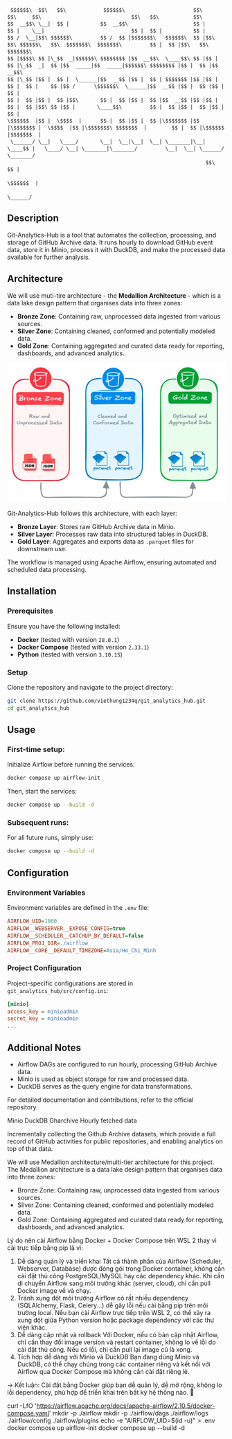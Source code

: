 ```
 $$$$$$\  $$\   $$\            $$$$$$\                      $$\             $$\     $$\                             $$\   $$\           $$\       
$$  __$$\ \__|  $$ |          $$  __$$\                     $$ |            $$ |    \__|                            $$ |  $$ |          $$ |      
$$ /  \__|$$\ $$$$$$\         $$ /  $$ |$$$$$$$\   $$$$$$\  $$ |$$\   $$\ $$$$$$\   $$\  $$$$$$$\  $$$$$$$\         $$ |  $$ |$$\   $$\ $$$$$$$\  
$$ |$$$$\ $$ |\_$$  _|$$$$$$\ $$$$$$$$ |$$  __$$\  \____$$\ $$ |$$ |  $$ |\_$$  _|  $$ |$$  _____|$$  _____|$$$$$$\ $$$$$$$$ |$$ |  $$ |$$  __$$\ 
$$ |\_$$ |$$ |  $$ |  \______|$$  __$$ |$$ |  $$ | $$$$$$$ |$$ |$$ |  $$ |  $$ |    $$ |$$ /      \$$$$$$\  \______|$$  __$$ |$$ |  $$ |$$ |  $$ |
$$ |  $$ |$$ |  $$ |$$\       $$ |  $$ |$$ |  $$ |$$  __$$ |$$ |$$ |  $$ |  $$ |$$\ $$ |$$ |       \____$$\         $$ |  $$ |$$ |  $$ |$$ |  $$ |
\$$$$$$  |$$ |  \$$$$  |      $$ |  $$ |$$ |  $$ |\$$$$$$$ |$$ |\$$$$$$$ |  \$$$$  |$$ |\$$$$$$$\ $$$$$$$  |        $$ |  $$ |\$$$$$$  |$$$$$$$  |
 \______/ \__|   \____/       \__|  \__|\__|  \__| \_______|\__| \____$$ |   \____/ \__| \_______|\_______/         \__|  \__| \______/ \_______/ 
                                                                $$\   $$ |                                                                        
                                                                \$$$$$$  |                                                                        
                                                                 \______/                                                                         
```
## Description
Git-Analytics-Hub is a tool that automates the collection, processing, and storage of GitHub Archive data. It runs hourly to download GitHub event data, store it in Minio, process it with DuckDB, and make the processed data available for further analysis.

## Architecture
We will use muti-tire architecture - the **Medallion Architecture** - which is a data lake design pattern that organises data into three zones:
- **Bronze Zone**: Containing raw, unprocessed data ingested from various sources.
- **Silver Zone**: Containing cleaned, conformed and potentially modeled data.
- **Gold Zone**: Containing aggregated and curated data ready for reporting, dashboards, and advanced analytics.

![Architecture](./images/architecture.png)

Git-Analytics-Hub follows this architecture, with each layer:
- **Bronze Layer**: Stores raw GitHub Archive data in Minio.
- **Silver Layer**: Processes raw data into structured tables in DuckDB.
- **Gold Layer**: Aggregates and exports data as `.parquet` files for downstream use.

The workflow is managed using Apache Airflow, ensuring automated and scheduled data processing.

## Installation

### Prerequisites
Ensure you have the following installed:
- **Docker** (tested with version `28.0.1`)
- **Docker Compose** (tested with version `2.33.1`)
- **Python** (tested with version `3.10.15`)

### Setup
Clone the repository and navigate to the project directory:
```sh
git clone https://github.com/viethung1234q/git_analytics_hub.git
cd git_analytics_hub
```

## Usage

### First-time setup:
Initialize Airflow before running the services:
```sh
docker compose up airflow-init
```
Then, start the services:
```sh
docker compose up --build -d
```

### Subsequent runs:
For all future runs, simply use:
```sh
docker compose up --build -d
```

## Configuration

### Environment Variables
Environment variables are defined in the `.env` file:
```ini
AIRFLOW_UID=1000
AIRFLOW__WEBSERVER__EXPOSE_CONFIG=true
AIRFLOW__SCHEDULER__CATCHUP_BY_DEFAULT=false
AIRFLOW_PROJ_DIR=./airflow
AIRFLOW__CORE__DEFAULT_TIMEZONE=Asia/Ho_Chi_Minh
```

### Project Configuration
Project-specific configurations are stored in `git_analytics_hub/src/config.ini`:
```ini
[minio]
access_key = minioadmin
secret_key = minioadmin
...
```

## Additional Notes
- Airflow DAGs are configured to run hourly, processing GitHub Archive data.
- Minio is used as object storage for raw and processed data.
- DuckDB serves as the query engine for data transformations.

For detailed documentation and contributions, refer to the official repository.


Minio
DuckDB
Gharchive
Hourly fetched data

Incrementally collecting the Github Archive datasets, which provide a full record of GitHub activities for public repositories, and enabling analytics on top of that data.

We will use Medallion architecture/multi-tier architecture for this project. 
The Medallion architecture is a data lake design pattern that organises data into three zones:
- Bronze Zone: Containing raw, unprocessed data ingested from various sources.
- Silver Zone: Containing cleaned, conformed and potentially modeled data.
- Gold Zone: Containing aggregated and curated data ready for reporting, dashboards, and advanced analytics.


Lý do nên cài Airflow bằng Docker + Docker Compose trên WSL 2 thay vì cài trực tiếp bằng pip là vì:

1. Dễ dàng quản lý và triển khai
Tất cả thành phần của Airflow (Scheduler, Webserver, Database) được đóng gói trong Docker container, không cần cài đặt thủ công PostgreSQL/MySQL hay các dependency khác.
Khi cần di chuyển Airflow sang môi trường khác (server, cloud), chỉ cần pull Docker image về và chạy.
2. Tránh xung đột môi trường
Airflow có rất nhiều dependency (SQLAlchemy, Flask, Celery...) dễ gây lỗi nếu cài bằng pip trên môi trường local.
Nếu bạn cài Airflow trực tiếp trên WSL 2, có thể xảy ra xung đột giữa Python version hoặc package dependency với các thư viện khác.
3. Dễ dàng cập nhật và rollback
Với Docker, nếu có bản cập nhật Airflow, chỉ cần thay đổi image version và restart container, không lo về lỗi do cài đặt thủ công.
Nếu có lỗi, chỉ cần pull lại image cũ là xong.
4. Tích hợp dễ dàng với Minio và DuckDB
Bạn đang dùng Minio và DuckDB, có thể chạy chúng trong các container riêng và kết nối với Airflow qua Docker Compose mà không cần cài đặt riêng lẻ.

-> Kết luận: Cài đặt bằng Docker giúp bạn dễ quản lý, dễ mở rộng, không lo lỗi dependency, phù hợp để triển khai trên bất kỳ hệ thống nào. 🚀


curl -LfO 'https://airflow.apache.org/docs/apache-airflow/2.10.5/docker-compose.yaml'
mkdir -p ./airflow
mkdir -p ./airflow/dags ./airflow/logs ./airflow/config ./airflow/plugins
echo -e "AIRFLOW_UID=$(id -u)" > .env
docker compose up airflow-init
docker compose up --build -d
